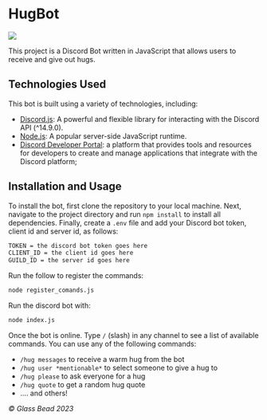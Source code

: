 # HugBot
![](https://github.com/glass-bead/HugBot/tree/main/assets/icon.png)

This project is a Discord Bot written in JavaScript that allows users to receive and give out hugs.

## Technologies Used

This bot is built using a variety of technologies, including:

* [Discord.js](https://discord.js.org/): A powerful and flexible library for interacting with the Discord API (^14.9.0).
* [Node.js](https://nodejs.org/en/about): A popular server-side JavaScript runtime.
* [Discord Developer Portal](https://discord.com/developers/applications): a platform that provides tools and resources for developers to create and manage applications that integrate with the Discord platform;

## Installation and Usage

To install the bot, first clone the repository to your local machine. Next, navigate to the project directory and run `npm install` to install all dependencies. Finally, create a `.env` file and add your Discord bot token, client id and server id, as follows:

```bash
TOKEN = the discord bot token goes here
CLIENT_ID = the client id goes here
GUILD_ID = the server id goes here
```

Run the follow to register the commands:
```bash
node register_comands.js
```

Run the discord bot with: 
```bash
node index.js
```

Once the bot is online. Type `/` (slash) in any channel to see a list of available commands. You can use any of the following commands:
* `/hug messages` to receive a warm hug from the bot
* `/hug user *mentionable*` to select someone to give a hug to
* `/hug please` to ask everyone for a hug
* `/hug quote` to get a random hug quote
* .... and others!

*© Glass Bead 2023*
